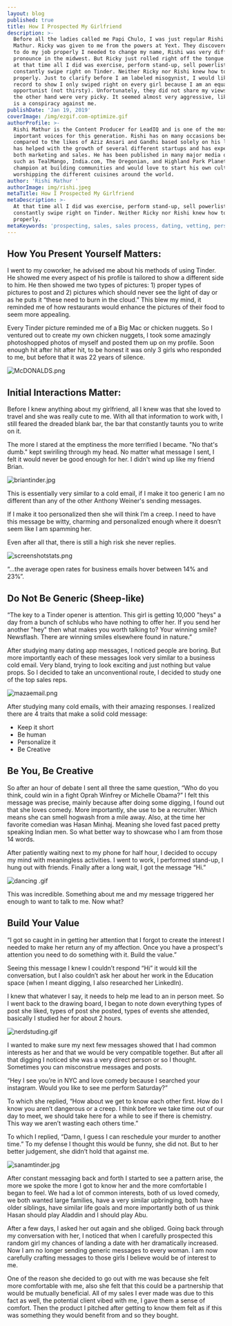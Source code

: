 ```yaml
---
layout: blog
published: true
title: How I Prospected My Girlfriend
description: >-
  Before all the ladies called me Papi Chulo, I was just regular Rishi “Ricky”
  Mathur. Ricky was given to me from the powers at Yext. They discovered for me
  to do my job properly I needed to change my name, Rishi was very difficult to
  pronounce in the midwest. But Ricky just rolled right off the tongue. Anyway,
  at that time all I did was exercise, perform stand-up, sell powerlistings and
  constantly swipe right on Tinder. Neither Ricky nor Rishi knew how to prospect
  properly. Just to clarify before I am labeled misogynist, I would like the
  record to show I only swiped right on every girl because I am an equal
  opportunist (not thirsty). Unfortunately, they did not share my views, they on
  the other hand were very picky. It seemed almost very aggressive, like there
  is a conspiracy against me.
publishDate: 'Jan 19, 2019'
coverImage: /img/ezgif.com-optimize.gif
authorProfile: >-
  Rishi Mathur is the Content Producer for LeadIQ and is one of the most
  important voices for this generation. Rishi has on many occasions been
  compared to the likes of Aziz Ansari and Gandhi based solely on his looks. He
  has helped with the growth of several different startups and has experience in
  both marketing and sales. He has been published in many major media outlets
  such as TealMango, India.com, The Oregonian, and Highland Park Planet. He is a
  champion at building communities and would love to start his own cult
  worshipping the different cuisines around the world.
author: 'Rishi Mathur '
authorImage: img/rishi.jpeg
metaTitle: How I Prospected My Girlfriend
metaDescription: >-
  At that time all I did was exercise, perform stand-up, sell powerlistings and
  constantly swipe right on Tinder. Neither Ricky nor Rishi knew how to prospect
  properly.
metaKeywords: 'prospecting, sales, sales process, dating, vetting, personalizaiton'
---
```



## How You Present Yourself Matters: 

I went to my coworker, he advised me about his methods of using Tinder. He showed me every aspect of his profile is tailored to show a different side to him. He then showed me two types of pictures: 1) proper types of pictures to post and 2) pictures which should never see the light of day or as he puts it “these need to burn in the cloud.” This blew my mind, it reminded me of how restaurants would enhance the pictures of their food to seem more appealing. 

Every Tinder picture reminded me of a Big Mac or chicken nuggets. So I ventured out to create my own chicken nuggets, I took some amazingly photoshopped photos of myself and posted them up on my profile. Soon enough hit after hit after hit, to be honest it was only 3 girls who responded to me, but before that it was 22 years of silence.

![McDONALDS.png](img/McDONALDS.png)

## Initial Interactions Matter:

Before I knew anything about my girlfriend, all I knew was that she loved to travel and  she was really cute to me. With all that information to work with, I still feared the dreaded blank bar, the bar that constantly taunts you to write on it. 

The more I stared at the emptiness the more terrified I became. "No that's dumb." kept swiriling through my head. No matter what message I sent, I felt it would never be good enough for her. I didn't wind up like my friend Brian.

![briantinder.jpg](img/briantinder.jpg)


This is essentially very similar to a cold email, if I make it too generic I am no different than any of the other Anthony Weiner's sending messages. 

If I make it too personalized then she will think I’m a creep. I need to have this message be witty, charming and personalized enough where it doesn’t seem like I am spamming her. 

Even after all that, there is still a high risk she never replies.   

![screenshotstats.png](img/screenshotstats.png)

 “...the average open rates for business emails hover between 14% and 23%”. 

## Do Not Be Generic (Sheep-like)

“The key to a Tinder opener is attention. This girl is getting 10,000 "heys" a day from a bunch of schlubs who have nothing to offer her. If you send her another "hey" then what makes you worth talking to? Your winning smile? Newsflash. There are winning smiles elsewhere found in nature.” 

After studying many dating app messages, I noticed people are boring.  But more importantly each of these messages look very similar to a business cold email. Very bland, trying to look exciting and just nothing but value props. So I decided to take an unconventional route, I decided to study one of the top sales reps. 

![mazaemail.png](img/mazaemail.png)

After studying many cold emails, with their amazing responses. I realized there are 4 traits that make a solid cold message:

- Keep it short
- Be human
- Personalize it
- Be Creative

## Be You, Be Creative

So after an hour of debate I sent all three the same question, “Who do you think, could win in a fight Oprah Winfrey or Michelle Obama?” I felt this message was precise, mainly because after doing some digging, I found out that she loves comedy. More importantly, she use to be a recruiter. Which means she can smell hogwash from a mile away. Also, at the time her favorite comedian was Hasan Minhaj. Meaning she loved fast paced pretty speaking Indian men. So what better way to showcase who I am from those 14 words. 

After patiently waiting next to my phone for half hour, I decided to occupy my mind with meaningless activities. I went to work, I performed stand-up, I hung out with friends. Finally after a long wait, I got the message “Hi.”

![dancing .gif](img/dancing%20.gif)

This was incredible. Something about me and my message triggered her enough to want to talk to me. Now what?

## Build Your Value

“I got so caught in in getting her attention that I forgot to create the interest I needed to make her return any of my affection. Once you have a prospect's attention you need to do something with it. Build the value.” 

Seeing this message I knew I couldn’t respond “Hi” it would kill the conversation, but I also couldn’t ask her about her work in the Education space (when I meant digging, I also researched her LinkedIn). 

I knew that whatever I say, it needs to help me lead to an in person meet. So I went back to the drawing board, I began to note down everything types of post she liked, types of post she posted, types of events she attended, basically I studied her for about 2 hours. 

![nerdstuding.gif](img/nerdstuding.gif)

I wanted to make sure my next few messages showed that I had common interests as her and that we would be very compatible together. But after all that digging I noticed she was a very direct person or so I thought. Sometimes you can misconstrue messages and posts. 

“Hey I see you’re in NYC and love comedy because I searched your instagram. Would you like to see me perform Saturday?” 

To which she replied, “How about we get to know each other first. How do I know you aren’t dangerous or a creep. I think before we take time out of our day to meet, we should take here for a while to see if there is chemistry. This way we aren’t wasting each others time.” 

To which I replied, “Damn, I guess I can reschedule your murder to another time.” To my defense I thought this would be funny, she did not. But to her better judgement, she didn’t hold that against me. 

![sanamtinder.jpg](img/sanamtinder.jpg)


After constant messaging back and forth I started to see a pattern arise, the more we spoke the more I got to know her and the more comfortable I began to feel. We had a lot of common interests, both of us loved comedy, we both wanted large families, have a very similar upbringing, both have older siblings, have similar life goals and more importantly both of us think Hasan should play Aladdin and I should play Abu.  

After a few days, I asked her out again and she obliged. Going back through my conversation with her, I noticed that when I carefully prospected this random girl my chances of landing a date with her dramatically increased. Now I am no longer sending generic messages to every woman. I am now carefully crafting messages to those girls I believe would be of interest to me. 

One of the reason she decided to go out with me was because she felt more comfortable with me, also she felt that this could be a partnership that would be mutually beneficial. All of my sales I ever made was due to this fact as well, the potential client vibed with me, I gave them a sense of comfort. Then the product I pitched after getting to know them felt as if this was something they would benefit from and so they bought.
